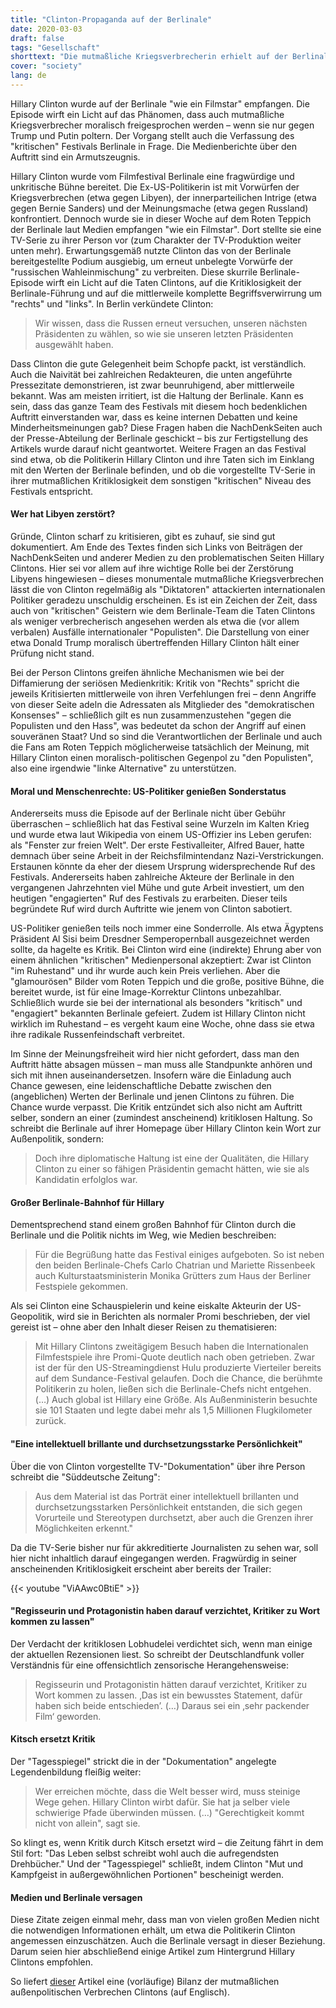 ```yaml
---
title: "Clinton-Propaganda auf der Berlinale"
date: 2020-03-03
draft: false
tags: "Gesellschaft"
shorttext: "Die mutmaßliche Kriegsverbrecherin erhielt auf der Berlinale einen Freispruch und wurde empfangen wie ein TV / Musik Star. Widerlich geht täglich."
cover: "society"
lang: de
---
```


Hillary Clinton wurde auf der Berlinale "wie ein Filmstar" empfangen. Die Episode wirft ein Licht auf das Phänomen, dass auch mutmaßliche Kriegsverbrecher moralisch freigesprochen werden – wenn sie nur gegen Trump und Putin poltern. Der Vorgang stellt auch die Verfassung des "kritischen" Festivals Berlinale in Frage. Die Medienberichte über den Auftritt sind ein Armutszeugnis.

Hillary Clinton wurde vom Filmfestival Berlinale eine fragwürdige und unkritische Bühne bereitet. Die Ex-US-Politikerin ist mit Vorwürfen der Kriegsverbrechen (etwa gegen Libyen), der innerparteilichen Intrige (etwa gegen Bernie Sanders) und der Meinungsmache (etwa gegen Russland) konfrontiert. Dennoch wurde sie in dieser Woche auf dem Roten Teppich der Berlinale laut Medien empfangen "wie ein Filmstar". Dort stellte sie eine TV-Serie zu ihrer Person vor (zum Charakter der TV-Produktion weiter unten mehr). Erwartungsgemäß nutzte Clinton das von der Berlinale bereitgestellte Podium ausgiebig, um erneut unbelegte Vorwürfe der "russischen Wahleinmischung" zu verbreiten. Diese skurrile Berlinale-Episode wirft ein Licht auf die Taten Clintons, auf die Kritiklosigkeit der Berlinale-Führung und auf die mittlerweile komplette Begriffsverwirrung um "rechts" und "links". In Berlin verkündete Clinton:

> Wir wissen, dass die Russen erneut versuchen, unseren nächsten Präsidenten zu wählen, so wie sie unseren letzten Präsidenten ausgewählt haben.

Dass Clinton die gute Gelegenheit beim Schopfe packt, ist verständlich. Auch die Naivität bei zahlreichen Redakteuren, die unten angeführte Pressezitate demonstrieren, ist zwar beunruhigend, aber mittlerweile bekannt. Was am meisten irritiert, ist die Haltung der Berlinale. Kann es sein, dass das ganze Team des Festivals mit diesem hoch bedenklichen Auftritt einverstanden war, dass es keine internen Debatten und keine Minderheitsmeinungen gab? Diese Fragen haben die NachDenkSeiten auch der Presse-Abteilung der Berlinale geschickt – bis zur Fertigstellung des Artikels wurde darauf nicht geantwortet. Weitere Fragen an das Festival sind etwa, ob die Politikerin Hillary Clinton und ihre Taten sich im Einklang mit den Werten der Berlinale befinden, und ob die vorgestellte TV-Serie in ihrer mutmaßlichen Kritiklosigkeit dem sonstigen "kritischen" Niveau des Festivals entspricht.

#### Wer hat Libyen zerstört?

Gründe, Clinton scharf zu kritisieren, gibt es zuhauf, sie sind gut dokumentiert. Am Ende des Textes finden sich Links von Beiträgen der NachDenkSeiten und anderer Medien zu den problematischen Seiten Hillary Clintons. Hier sei vor allem auf ihre wichtige Rolle bei der Zerstörung Libyens hingewiesen – dieses monumentale mutmaßliche Kriegsverbrechen lässt die von Clinton regelmäßig als "Diktatoren" attackierten internationalen Politiker geradezu unschuldig erscheinen. Es ist ein Zeichen der Zeit, dass auch von "kritischen" Geistern wie dem Berlinale-Team die Taten Clintons als weniger verbrecherisch angesehen werden als etwa die (vor allem verbalen) Ausfälle internationaler "Populisten". Die Darstellung von einer etwa Donald Trump moralisch übertreffenden Hillary Clinton hält einer Prüfung nicht stand.

Bei der Person Clintons greifen ähnliche Mechanismen wie bei der Diffamierung der seriösen Medienkritik: Kritik von "Rechts" spricht die jeweils Kritisierten mittlerweile von ihren Verfehlungen frei – denn Angriffe von dieser Seite adeln die Adressaten als Mitglieder des "demokratischen Konsenses" – schließlich gilt es nun zusammenzustehen "gegen die Populisten und den Hass", was bedeutet da schon der Angriff auf einen souveränen Staat? Und so sind die Verantwortlichen der Berlinale und auch die Fans am Roten Teppich möglicherweise tatsächlich der Meinung, mit Hillary Clinton einen moralisch-politischen Gegenpol zu "den Populisten", also eine irgendwie "linke Alternative" zu unterstützen.

#### Moral und Menschenrechte: US-Politiker genießen Sonderstatus

Andererseits muss die Episode auf der Berlinale nicht über Gebühr überraschen – schließlich hat das Festival seine Wurzeln im Kalten Krieg und wurde etwa laut Wikipedia von einem US-Offizier ins Leben gerufen: als "Fenster zur freien Welt". Der erste Festivalleiter, Alfred Bauer, hatte demnach über seine Arbeit in der Reichsfilmintendanz Nazi-Verstrickungen. Erstaunen könnte da eher der diesem Ursprung widersprechende Ruf des Festivals. Andererseits haben zahlreiche Akteure der Berlinale in den vergangenen Jahrzehnten viel Mühe und gute Arbeit investiert, um den heutigen "engagierten" Ruf des Festivals zu erarbeiten. Dieser teils begründete Ruf wird durch Auftritte wie jenem von Clinton sabotiert.

US-Politiker genießen teils noch immer eine Sonderrolle. Als etwa Ägyptens Präsident Al Sisi beim Dresdner Semperopernball ausgezeichnet werden sollte, da hagelte es Kritik. Bei Clinton wird eine (indirekte) Ehrung aber von einem ähnlichen "kritischen" Medienpersonal akzeptiert: Zwar ist Clinton "im Ruhestand" und ihr wurde auch kein Preis verliehen. Aber die "glamourösen" Bilder vom Roten Teppich und die große, positive Bühne, die bereitet wurde, ist für eine Image-Korrektur Clintons unbezahlbar. Schließlich wurde sie bei der international als besonders "kritisch" und "engagiert" bekannten Berlinale gefeiert. Zudem ist Hillary Clinton nicht wirklich im Ruhestand – es vergeht kaum eine Woche, ohne dass sie etwa ihre radikale Russenfeindschaft verbreitet.

Im Sinne der Meinungsfreiheit wird hier nicht gefordert, dass man den Auftritt hätte absagen müssen – man muss alle Standpunkte anhören und sich mit ihnen auseinandersetzen. Insofern wäre die Einladung auch Chance gewesen, eine leidenschaftliche Debatte zwischen den (angeblichen) Werten der Berlinale und jenen Clintons zu führen. Die Chance wurde verpasst. Die Kritik entzündet sich also nicht am Auftritt selber, sondern an einer (zumindest anscheinend) kritiklosen Haltung. So schreibt die Berlinale auf ihrer Homepage über Hillary Clinton kein Wort zur Außenpolitik, sondern:

> Doch ihre diplomatische Haltung ist eine der Qualitäten, die Hillary Clinton zu einer so fähigen Präsidentin gemacht hätten, wie sie als Kandidatin erfolglos war.

#### Großer Berlinale-Bahnhof für Hillary

Dementsprechend stand einem großen Bahnhof für Clinton durch die Berlinale und die Politik nichts im Weg, wie Medien beschreiben:

> Für die Begrüßung hatte das Festival einiges aufgeboten. So ist neben den beiden Berlinale-Chefs Carlo Chatrian und Mariette Rissenbeek auch Kulturstaatsministerin Monika Grütters zum Haus der Berliner Festspiele gekommen.

Als sei Clinton eine Schauspielerin und keine eiskalte Akteurin der US-Geopolitik, wird sie in Berichten als normaler Promi beschrieben, der viel gereist ist – ohne aber den Inhalt dieser Reisen zu thematisieren:

> Mit Hillary Clintons zweitägigem Besuch haben die Internationalen Filmfestspiele ihre Promi-Quote deutlich nach oben getrieben. Zwar ist der für den US-Streamingdienst Hulu produzierte Vierteiler bereits auf dem Sundance-Festival gelaufen. Doch die Chance, die berühmte Politikerin zu holen, ließen sich die Berlinale-Chefs nicht entgehen. (…) Auch global ist Hillary eine Größe. Als Außenministerin besuchte sie 101 Staaten und legte dabei mehr als 1,5 Millionen Flugkilometer zurück.


#### "Eine intellektuell brillante und durchsetzungsstarke Persönlichkeit"

Über die von Clinton vorgestellte TV-"Dokumentation" über ihre Person schreibt die "Süddeutsche Zeitung":

> Aus dem Material ist das Porträt einer intellektuell brillanten und durchsetzungsstarken Persönlichkeit entstanden, die sich gegen Vorurteile und Stereotypen durchsetzt, aber auch die Grenzen ihrer Möglichkeiten erkennt."

Da die TV-Serie bisher nur für akkreditierte Journalisten zu sehen war, soll hier nicht inhaltlich darauf eingegangen werden. Fragwürdig in seiner anscheinenden Kritiklosigkeit erscheint aber bereits der Trailer:

{{< youtube "ViAAwc0BtiE" >}}

#### "Regisseurin und Protagonistin haben darauf verzichtet, Kritiker zu Wort kommen zu lassen"

Der Verdacht der kritiklosen Lobhudelei verdichtet sich, wenn man einige der aktuellen Rezensionen liest. So schreibt der Deutschlandfunk voller Verständnis für eine offensichtlich zensorische Herangehensweise:

> Regisseurin und Protagonistin hätten darauf verzichtet, Kritiker zu Wort kommen zu lassen. ‚Das ist ein bewusstes Statement, dafür haben sich beide entschieden’. (…) Daraus sei ein ‚sehr packender Film‘ geworden.

#### Kitsch ersetzt Kritik

Der "Tagesspiegel" strickt die in der "Dokumentation" angelegte Legendenbildung fleißig weiter:

> Wer erreichen möchte, dass die Welt besser wird, muss steinige Wege gehen. Hillary Clinton wirbt dafür. Sie hat ja selber viele schwierige Pfade überwinden müssen. (…) "Gerechtigkeit kommt nicht von allein", sagt sie.

So klingt es, wenn Kritik durch Kitsch ersetzt wird – die Zeitung fährt in dem Stil fort: "Das Leben selbst schreibt wohl auch die aufregendsten Drehbücher." Und der "Tagesspiegel" schließt, indem Clinton "Mut und Kampfgeist in außergewöhnlichen Portionen" bescheinigt werden.

#### Medien und Berlinale versagen

Diese Zitate zeigen einmal mehr, dass man von vielen großen Medien nicht die notwendigen Informationen erhält, um etwa die Politikerin Clinton angemessen einzuschätzen. Auch die Berlinale versagt in dieser Beziehung. Darum seien hier abschließend einige Artikel zum Hintergrund Hillary Clintons empfohlen.

So liefert [dieser](https://www.counterpunch.org/2015/02/11/the-warmongering-record-of-hillary-clinton/ "The Warmongering Record of Hillary Clinton") Artikel eine (vorläufige) Bilanz der mutmaßlichen außenpolitischen Verbrechen Clintons (auf Englisch).
